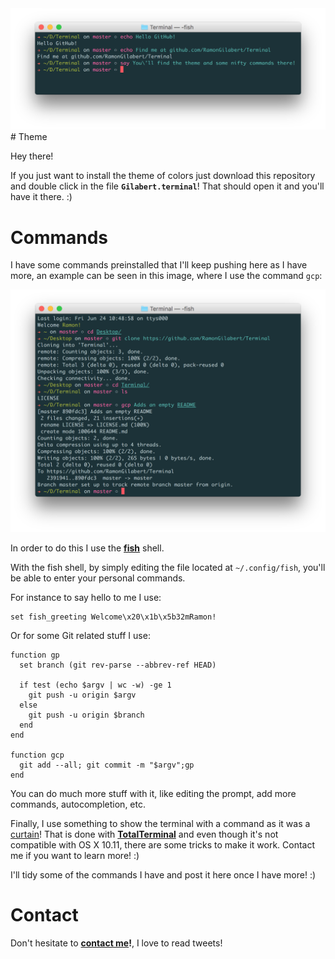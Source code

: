 <div align = "center">
<img src="https://github.com/RamonGilabert/Terminal/blob/master/Resources/header.png" />
</div>
# Theme

Hey there!

If you just want to install the theme of colors just download this repository and double click in the file **`Gilabert.terminal`**! That should open it and you'll have it there. :)

# Commands

I have some commands preinstalled that I'll keep pushing here as I have more, an example can be seen in this image, where I use the command `gcp`:

<div align = "center">
<img src="https://github.com/RamonGilabert/Terminal/blob/master/Resources/terminal.png" />
</div>

In order to do this I use the **[fish](https://fishshell.com)** shell.

With the fish shell, by simply editing the file located at `~/.config/fish`, you'll be able to enter your personal commands.

For instance to say hello to me I use:

```shell
set fish_greeting Welcome\x20\x1b\x5b32mRamon!
```

Or for some Git related stuff I use:

```shell
function gp
  set branch (git rev-parse --abbrev-ref HEAD)

  if test (echo $argv | wc -w) -ge 1
    git push -u origin $argv
  else
    git push -u origin $branch
  end
end

function gcp
  git add --all; git commit -m "$argv";gp
end
```

You can do much more stuff with it, like editing the prompt, add more commands, autocompletion, etc.

Finally, I use something to show the terminal with a command as it was a [curtain](https://github.com/RamonGilabert/Terminal/blob/master/Resources/curtain.png)! That is done with **[TotalTerminal](http://totalterminal.binaryage.com)** and even though it's not compatible with OS X 10.11, there are some tricks to make it work. Contact me if you want to learn more! :)

I'll tidy some of the commands I have and post it here once I have more! :)

# Contact

Don't hesitate to **[contact me](https://www.twitter.com/RamonGilabert)!**, I love to read tweets!
